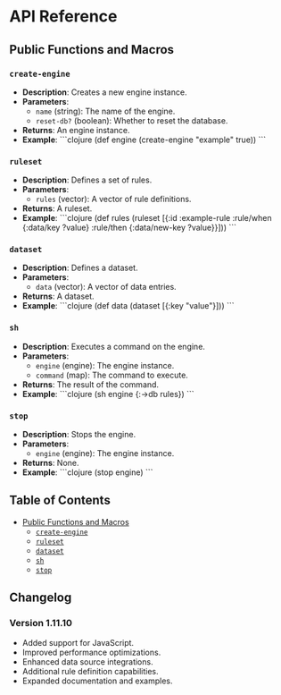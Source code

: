 # API Reference

## Public Functions and Macros

### `create-engine`
- **Description**: Creates a new engine instance.
- **Parameters**:
  - `name` (string): The name of the engine.
  - `reset-db?` (boolean): Whether to reset the database.
- **Returns**: An engine instance.
- **Example**:
  \`\`\`clojure
  (def engine (create-engine "example" true))
  \`\`\`

### `ruleset`
- **Description**: Defines a set of rules.
- **Parameters**:
  - `rules` (vector): A vector of rule definitions.
- **Returns**: A ruleset.
- **Example**:
  \`\`\`clojure
  (def rules
    (ruleset
     [{:id :example-rule
       :rule/when {:data/key ?value}
       :rule/then {:data/new-key ?value}}]))
  \`\`\`

### `dataset`
- **Description**: Defines a dataset.
- **Parameters**:
  - `data` (vector): A vector of data entries.
- **Returns**: A dataset.
- **Example**:
  \`\`\`clojure
  (def data
    (dataset
     [{:key "value"}]))
  \`\`\`

### `sh`
- **Description**: Executes a command on the engine.
- **Parameters**:
  - `engine` (engine): The engine instance.
  - `command` (map): The command to execute.
- **Returns**: The result of the command.
- **Example**:
  \`\`\`clojure
  (sh engine {:->db rules})
  \`\`\`

### `stop`
- **Description**: Stops the engine.
- **Parameters**:
  - `engine` (engine): The engine instance.
- **Returns**: None.
- **Example**:
  \`\`\`clojure
  (stop engine)
  \`\`\`

## Table of Contents
- [Public Functions and Macros](#public-functions-and-macros)
  - [`create-engine`](#create-engine)
  - [`ruleset`](#ruleset)
  - [`dataset`](#dataset)
  - [`sh`](#sh)
  - [`stop`](#stop)

## Changelog
### Version 1.11.10
- Added support for JavaScript.
- Improved performance optimizations.
- Enhanced data source integrations.
- Additional rule definition capabilities.
- Expanded documentation and examples.